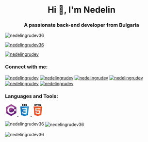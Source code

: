 <h1 align="center">Hi 👋, I'm Nedelin</h1>
<h3 align="center">A passionate back-end developer from Bulgaria</h3>

<p align="left"> <img src="https://komarev.com/ghpvc/?username=nedelingrudev36&label=Profile%20views&color=0e75b6&style=flat" alt="nedelingrudev36" /> </p>

<p align="left"> <a href="https://github.com/ryo-ma/github-profile-trophy"><img src="https://github-profile-trophy.vercel.app/?username=nedelingrudev36" alt="nedelingrudev36" /></a> </p>

<p align="left"> <a href="https://twitter.com/nedelingrudev" target="blank"><img src="https://img.shields.io/twitter/follow/nedelingrudev?logo=twitter&style=for-the-badge" alt="nedelingrudev" /></a> </p>

<h3 align="left">Connect with me:</h3>
<p align="left">
<a href="https://twitter.com/nedelingrudev" target="blank"><img align="center" src="https://raw.githubusercontent.com/rahuldkjain/github-profile-readme-generator/master/src/images/icons/Social/twitter.svg" alt="nedelingrudev" height="30" width="40" /></a>
<a href="https://linkedin.com/in/nedelingrudev" target="blank"><img align="center" src="https://raw.githubusercontent.com/rahuldkjain/github-profile-readme-generator/master/src/images/icons/Social/linked-in-alt.svg" alt="nedelingrudev" height="30" width="40" /></a>
<a href="https://fb.com/nedelingrudev" target="blank"><img align="center" src="https://raw.githubusercontent.com/rahuldkjain/github-profile-readme-generator/master/src/images/icons/Social/facebook.svg" alt="nedelingrudev" height="30" width="40" /></a>
<a href="https://instagram.com/nedelingrudev" target="blank"><img align="center" src="https://raw.githubusercontent.com/rahuldkjain/github-profile-readme-generator/master/src/images/icons/Social/instagram.svg" alt="nedelingrudev" height="30" width="40" /></a>
<a href="https://www.youtube.com/c/nedelingrudev" target="blank"><img align="center" src="https://raw.githubusercontent.com/rahuldkjain/github-profile-readme-generator/master/src/images/icons/Social/youtube.svg" alt="nedelingrudev" height="30" width="40" /></a>
<a href="https://discord.gg/nedelingrudev" target="blank"><img align="center" src="https://raw.githubusercontent.com/rahuldkjain/github-profile-readme-generator/master/src/images/icons/Social/discord.svg" alt="nedelingrudev" height="30" width="40" /></a>
</p>

<h3 align="left">Languages and Tools:</h3>
<p align="left"> <a href="https://www.w3schools.com/cs/" target="_blank" rel="noreferrer"> <img src="https://raw.githubusercontent.com/devicons/devicon/master/icons/csharp/csharp-original.svg" alt="csharp" width="40" height="40"/> </a> <a href="https://www.w3schools.com/css/" target="_blank" rel="noreferrer"> <img src="https://raw.githubusercontent.com/devicons/devicon/master/icons/css3/css3-original-wordmark.svg" alt="css3" width="40" height="40"/> </a> <a href="https://www.w3.org/html/" target="_blank" rel="noreferrer"> <img src="https://raw.githubusercontent.com/devicons/devicon/master/icons/html5/html5-original-wordmark.svg" alt="html5" width="40" height="40"/> </a> </p>

<p><img align="left" src="https://github-readme-stats.vercel.app/api/top-langs?username=nedelingrudev36&show_icons=true&locale=en&layout=compact" alt="nedelingrudev36" /></p>

<p>&nbsp;<img align="center" src="https://github-readme-stats.vercel.app/api?username=nedelingrudev36&show_icons=true&locale=en" alt="nedelingrudev36" /></p>

<p><img align="center" src="https://github-readme-streak-stats.herokuapp.com/?user=nedelingrudev36&" alt="nedelingrudev36" /></p>
